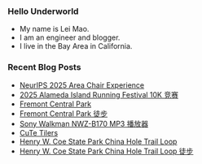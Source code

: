 ### Hello Underworld

- My name is Lei Mao.
- I am an engineer and blogger.
- I live in the Bay Area in California.


### Recent Blog Posts

<!-- BLOG-POST-LIST:START -->
- [NeurIPS 2025 Area Chair Experience](https://leimao.github.io/blog/NeurIPS-2025-Area-Chair-Experience/)
- [2025 Alameda Island Running Festival 10K 竞赛](https://leimao.github.io/life/2025-Alameda-Island-Running-Festival/)
- [Fremont Central Park](https://leimao.github.io/photography/Fremont-Central-Park-2025-09-20/)
- [Fremont Central Park 徒步](https://leimao.github.io/life/Fremont-Central-Park/)
- [Sony Walkman NWZ-B170 MP3 播放器](https://leimao.github.io/essay/Sony-Walkman-NWZ-B170-MP3-Player/)
- [CuTe Tilers](https://leimao.github.io/blog/CuTe-Tilers/)
- [Henry W. Coe State Park China Hole Trail Loop](https://leimao.github.io/photography/Henry-W-Coe-State-Park-China-Hole-Trail-Loop-2025-09-13/)
- [Henry W. Coe State Park China Hole Trail Loop 徒步](https://leimao.github.io/life/Henry-W-Coe-State-Park-China-Hole-Trail-Loop/)
<!-- BLOG-POST-LIST:END -->
